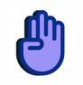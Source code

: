<h1 align="center">
    <img alt="Libras+" title="Libras+" src="https://raw.githubusercontent.com/ruthvaz/libras/master/img/logo.png" width="120px" />
</h1>
